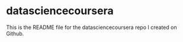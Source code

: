 # datasciencecoursera
This is the README file for the datasciencecoursera repo I created on Github.
